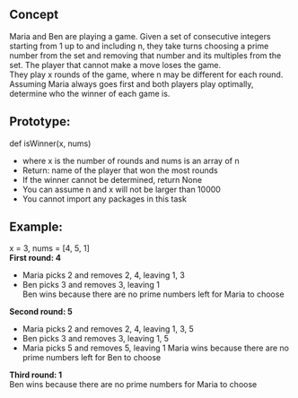 ## Concept
Maria and Ben are playing a game. Given a set of consecutive integers starting from 1 up to and including n, they take turns choosing a prime number from the set and removing that number and its multiples from the set. The player that cannot make a move loses the game.  
They play x rounds of the game, where n may be different for each round. Assuming Maria always goes first and both players play optimally, determine who the winner of each game is.  
## Prototype: 
def isWinner(x, nums)  
- where x is the number of rounds and nums is an array of n
- Return: name of the player that won the most rounds
- If the winner cannot be determined, return None
- You can assume n and x will not be larger than 10000
- You cannot import any packages in this task
## Example:
x = 3, nums = [4, 5, 1]  
**First round: 4** 
- Maria picks 2 and removes 2, 4, leaving 1, 3  
- Ben picks 3 and removes 3, leaving 1  
Ben wins because there are no prime numbers left for Maria to choose  

**Second round: 5**  
- Maria picks 2 and removes 2, 4, leaving 1, 3, 5
- Ben picks 3 and removes 3, leaving 1, 5
- Maria picks 5 and removes 5, leaving 1
Maria wins because there are no prime numbers left for Ben to choose   

**Third round: 1**  
Ben wins because there are no prime numbers for Maria to choose